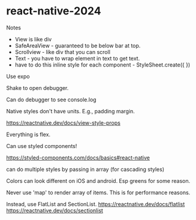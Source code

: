 # react-native-2024

Notes

- View is like div
- SafeAreaView - guaranteed to be below bar at top.
- Scrollview - like div that you can scroll
- Text - you have to wrap element in text to get text.
- have to do this inline style for each component - StyleSheet.create({ })

Use expo

Shake to open debugger.

Can do debugger to see console.log

Native styles don't have units. E.g., padding margin.

https://reactnative.dev/docs/view-style-props

Everything is flex.

Can use styled components! 

https://styled-components.com/docs/basics#react-native

can do multiple styles by passing in array (for cascading styles)

Colors can look different on iOS and android. Esp greens for some reason.

Never use 'map' to render array of items. This is for performance reasons.

Instead, use FlatList and SectionList.
https://reactnative.dev/docs/flatlist
https://reactnative.dev/docs/sectionlist